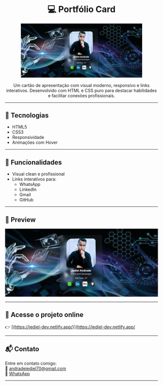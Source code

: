<h1 align="center">💻 Portfólio Card</h1>

<p align="center">
  <img src="preview.png" width="400" alt="Preview do Projeto"/>
</p>

<p align="center">
  Um cartão de apresentação com visual moderno, responsivo e links interativos. Desenvolvido com HTML e CSS puro para destacar habilidades e facilitar conexões profissionais.
</p>

---

## 🚀 Tecnologias
- HTML5  
- CSS3  
- Responsividade  
- Animações com Hover

---

## 🎯 Funcionalidades
- Visual clean e profissional  
- Links interativos para:
  - WhatsApp  
  - LinkedIn  
  - Gmail  
  - GitHub

---

## 📸 Preview

![Demo](preview.png)

---

## 🔗 Acesse o projeto online

👉 [(https://jediel-dev.netlify.app/)](https://jediel-dev.netlify.app/ 

---

## 📬 Contato

Entre em contato comigo:  
📧 [andradejediel70@gmail.com](mailto:andradejediel70@gmail.com)  
📱 [WhatsApp](https://wa.me/5511961651633)

---

